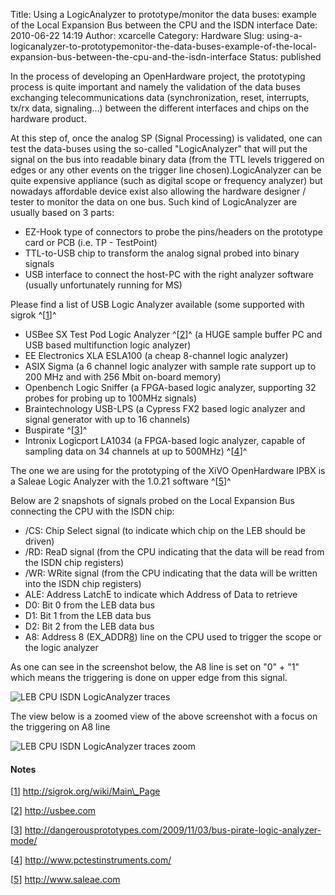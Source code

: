 Title: Using a LogicAnalyzer to prototype/monitor the data buses: example of the Local Expansion Bus between the CPU and the ISDN interface
Date: 2010-06-22 14:19
Author: xcarcelle
Category: Hardware
Slug: using-a-logicanalyzer-to-prototypemonitor-the-data-buses-example-of-the-local-expansion-bus-between-the-cpu-and-the-isdn-interface
Status: published

In the process of developing an OpenHardware project, the prototyping
process is quite important and namely the validation of the data buses
exchanging telecommunications data (synchronization, reset, interrupts,
tx/rx data, signaling...) between the different interfaces and chips on
the hardware product.

At this step of, once the analog SP (Signal Processing) is validated,
one can test the data-buses using the so-called "LogicAnalyzer" that
will put the signal on the bus into readable binary data (from the TTL
levels triggered on edges or any other events on the trigger line
chosen).LogicAnalyzer can be quite expensive appliance (such as digital
scope or frequency analyzer) but nowadays affordable device exist also
allowing the hardware designer / tester to monitor the data on one bus.
Such kind of LogicAnalyzer are usually based on 3 parts:

-   EZ-Hook type of connectors to probe the pins/headers on the
    prototype card or PCB (i.e. TP - TestPoint)
-   TTL-to-USB chip to transform the analog signal probed into binary
    signals
-   USB interface to connect the host-PC with the right analyzer
    software (usually unfortunately running for MS)

Please find a list of USB Logic Analyzer available (some supported with
sigrok ^\[<span id="rev-pnote-24-1">[1](#pnote-24-1)</span>\]^

-   USBee SX Test Pod Logic Analyzer ^\[<span
    id="rev-pnote-24-2">[2](#pnote-24-2)</span>\]^ (a HUGE sample buffer
    PC and USB based multifunction logic analyzer)
-   EE Electronics XLA ESLA100 (a cheap 8-channel logic analyzer)
-   ASIX Sigma (a 6 channel logic analyzer with sample rate support up
    to 200 MHz and with 256 Mbit on-board memory)
-   Openbench Logic Sniffer (a FPGA-based logic analyzer, supporting 32
    probes for probing up to 100MHz signals)
-   Braintechnology USB-LPS (a Cypress FX2 based logic analyzer and
    signal generator with up to 16 channels)
-   Buspirate ^\[<span id="rev-pnote-24-3">[3](#pnote-24-3)</span>\]^
-   Intronix Logicport LA1034 (a FPGA-based logic analyzer, capable of
    sampling data on 34 channels at up to 500MHz) ^\[<span
    id="rev-pnote-24-4">[4](#pnote-24-4)</span>\]^

The one we are using for the prototyping of the XiVO OpenHardware IPBX
is a Saleae Logic Analyzer with the 1.0.21 software ^\[<span
id="rev-pnote-24-5">[5](#pnote-24-5)</span>\]^

Below are 2 snapshots of signals probed on the Local Expansion Bus
connecting the CPU with the ISDN chip:

-   /CS: Chip Select signal (to indicate which chip on the LEB should
    be driven)
-   /RD: ReaD signal (from the CPU indicating that the data will be read
    from the ISDN chip registers)
-   /WR: WRite signal (from the CPU indicating that the data will be
    written into the ISDN chip registers)
-   ALE: Address LatchE to indicate which Address of Data to retrieve
-   D0: Bit 0 from the LEB data bus
-   D1: Bit 1 from the LEB data bus
-   D2: Bit 2 from the LEB data bus
-   A8: Address 8 (EX\_ADDR[8](8 "8")) line on the CPU used to trigger
    the scope or the logic analyzer

As one can see in the screenshot below, the A8 line is set on "0" + "1"
which means the triggering is done on upper edge from this signal.

![LEB CPU ISDN LogicAnalyzer
traces](/public/.XiVO_IPBX_LEB_BUS_CPU_ISDN_Snapshot1_m.jpg "LEB CPU ISDN LogicAnalyzer traces, juin 2010")

The view below is a zoomed view of the above screenshot with a focus on
the triggering on A8 line

![LEB CPU ISDN LogicAnalyzer traces
zoom](/public/.XiVO_IPBX_LEB_BUS_CPU_ISDN_Snapshot2_m.jpg "LEB CPU ISDN LogicAnalyzer traces zoom, juin 2010")

<div class="footnotes">

#### Notes

\[<span id="pnote-24-1">[1](#rev-pnote-24-1)</span>\]
http://sigrok.org/wiki/Main\_Page

\[<span id="pnote-24-2">[2](#rev-pnote-24-2)</span>\] http://usbee.com

\[<span id="pnote-24-3">[3](#rev-pnote-24-3)</span>\]
http://dangerousprototypes.com/2009/11/03/bus-pirate-logic-analyzer-mode/

\[<span id="pnote-24-4">[4](#rev-pnote-24-4)</span>\]
http://www.pctestinstruments.com/

\[<span id="pnote-24-5">[5](#rev-pnote-24-5)</span>\]
http://www.saleae.com

</div>

</p>

